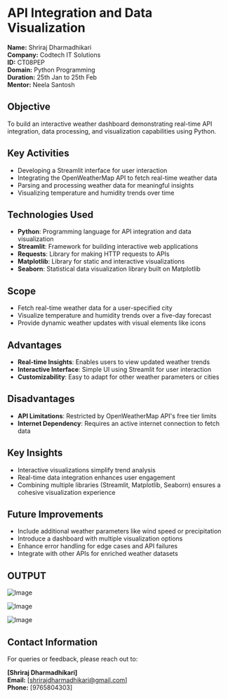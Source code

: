 # API Integration and Data Visualization

**Name:** Shriraj Dharmadhikari  
**Company:** Codtech IT Solutions  
**ID:** CT08PEP  
**Domain:** Python Programming  
**Duration:** 25th Jan to 25th Feb  
**Mentor:** Neela Santosh  

## **Objective**  
To build an interactive weather dashboard demonstrating real-time API integration, data processing, and visualization capabilities using Python.  

## **Key Activities**  
- Developing a Streamlit interface for user interaction  
- Integrating the OpenWeatherMap API to fetch real-time weather data  
- Parsing and processing weather data for meaningful insights  
- Visualizing temperature and humidity trends over time  

## **Technologies Used**  
- **Python**: Programming language for API integration and data visualization  
- **Streamlit**: Framework for building interactive web applications  
- **Requests**: Library for making HTTP requests to APIs  
- **Matplotlib**: Library for static and interactive visualizations  
- **Seaborn**: Statistical data visualization library built on Matplotlib  

## **Scope**  
- Fetch real-time weather data for a user-specified city  
- Visualize temperature and humidity trends over a five-day forecast  
- Provide dynamic weather updates with visual elements like icons  

## **Advantages**  
- **Real-time Insights**: Enables users to view updated weather trends  
- **Interactive Interface**: Simple UI using Streamlit for user interaction  
- **Customizability**: Easy to adapt for other weather parameters or cities  

## **Disadvantages**  
- **API Limitations**: Restricted by OpenWeatherMap API's free tier limits  
- **Internet Dependency**: Requires an active internet connection to fetch data  

## **Key Insights**  
- Interactive visualizations simplify trend analysis  
- Real-time data integration enhances user engagement  
- Combining multiple libraries (Streamlit, Matplotlib, Seaborn) ensures a cohesive visualization experience  

## **Future Improvements**  
- Include additional weather parameters like wind speed or precipitation  
- Introduce a dashboard with multiple visualization options  
- Enhance error handling for edge cases and API failures  
- Integrate with other APIs for enriched weather datasets

## **OUTPUT**

![Image](https://github.com/user-attachments/assets/9c6c9387-0f7f-4968-b323-7b91b0be9c0e)

![Image](https://github.com/user-attachments/assets/e1490f7d-1677-4a5f-8374-4b2eb5368aad)

![Image](https://github.com/user-attachments/assets/cdf0f8bc-0d05-4321-8c25-cbbaffda767c)

## **Contact Information**  
For queries or feedback, please reach out to:  

**[Shriraj Dharmadhikari]**  
**Email:** [shrirajdharmadhikari@gmail.com]  
**Phone:** [9765804303]  
